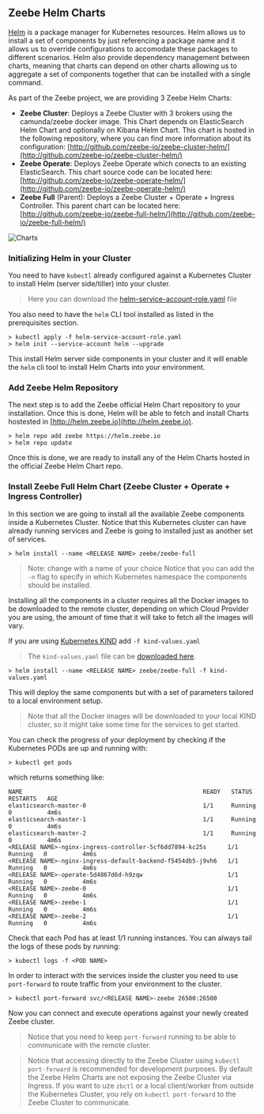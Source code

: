 ## Zeebe Helm Charts

[Helm](https://github.com/helm/helm) is a package manager for Kubernetes resources. Helm allows us to install a set of components by just referencing a package name and it allows us to override configurations to accomodate these packages to different scenarios. Helm also provide dependency management between  charts, meaning that charts can depend on other charts allowing us to aggregate a set of components together that can be installed with a single command. 


As part of the Zeebe project, we are providing 3 Zeebe Helm Charts: 
- **Zeebe Cluster**: Deploys a Zeebe Cluster with 3 brokers using the camunda/zeebe docker image. This Chart depends on ElasticSearch Helm Chart and optionally on Kibana Helm Chart. This chart is hosted in the following repository, where you can find more information about its configuration: [http://github.com/zeebe-io/zeebe-cluster-helm/](http://github.com/zeebe-io/zeebe-cluster-helm/)
- **Zeebe Operate**: Deploys Zeebe Operate which conects to an existing ElasticSearch. This chart source code can be located here: [http://github.com/zeebe-io/zeebe-operate-helm/](http://github.com/zeebe-io/zeebe-operate-helm/)
- **Zeebe Full** (Parent): Deploys a Zeebe Cluster + Operate + Ingress Controller. This parent chart can be located here: [http://github.com/zeebe-io/zeebe-full-helm/](http://github.com/zeebe-io/zeebe-full-helm/)

![Charts](/kubernetes/zeebe-helm-charts.png)

### Initializing Helm in your Cluster

You need to have `kubectl` already configured against a Kubernetes Cluster to install Helm (server side/tiller) into your cluster. 
> Here you can download the [helm-service-account-role.yaml](/kubernetes/helm-service-account-role.yaml) file

You also need to have the `helm` CLI tool installed as listed in the prerequisites section.

```
> kubectl apply -f helm-service-account-role.yaml
> helm init --service-account helm --upgrade 
```

This install Helm server side components in your cluster and it will enable the `helm` cli tool to install Helm Charts into your environment. 


### Add Zeebe Helm Repository

The next step is to add the Zeebe official Helm Chart repository to your installation. Once this is done, Helm will be able to fetch and install Charts hostested in [http://helm.zeebe.io](http://helm.zeebe.io).
```
> helm repo add zeebe https://helm.zeebe.io
> helm repo update
```

Once this is done, we are ready to install any of the Helm Charts hosted in the official Zeebe Helm Chart repo. 


### Install Zeebe Full Helm Chart (Zeebe Cluster + Operate + Ingress Controller)

In this section we are going to install all the available Zeebe components inside a Kubernetes Cluster. Notice that this Kubernetes cluster can have already running services and Zeebe is going to installed just as another set of services. 

```
> helm install --name <RELEASE NAME> zeebe/zeebe-full
```

> Note: change <RELEASE NAME> with a name of your choice
> Notice that you can add the `-n` flag to specify in which Kubernetes namespace the components should be installed.

Installing all the components in a cluster requires all the Docker images to be downloaded to the remote cluster, depending on which Cloud Provider you are using, the amount of time that it will take to fetch all the images will vary. 

If you are using [Kubernetes KIND](https://github.com/kubernetes-sigs/kind) add `-f kind-values.yaml`
> The `kind-values.yaml` file can be [downloaded here](/kubernetes/kind-values.yaml).
```
> helm install --name <RELEASE NAME> zeebe/zeebe-full -f kind-values.yaml
```

This will deploy the same components but with a set of parameters tailored to a local environment setup. 
> Note that all the Docker images will be downloaded to your local KIND cluster, so it might take some time for the services to get started. 

You can check the progress of your deployment by checking if the Kubernetes PODs are up and running with:
```
> kubectl get pods
```

which returns something like: 
```
NAME                                                   READY   STATUS    RESTARTS   AGE
elasticsearch-master-0                                 1/1     Running   0          4m6s
elasticsearch-master-1                                 1/1     Running   0          4m6s
elasticsearch-master-2                                 1/1     Running   0          4m6s
<RELEASE NAME>-nginx-ingress-controller-5cf6dd7894-kc25s      1/1     Running   0          4m6s
<RELEASE NAME>-nginx-ingress-default-backend-f5454db5-j9vh6   1/1     Running   0          4m6s
<RELEASE NAME>-operate-5d4867d6d-h9zqw                        1/1     Running   0          4m6s
<RELEASE NAME>-zeebe-0                                        1/1     Running   0          4m6s
<RELEASE NAME>-zeebe-1                                        1/1     Running   0          4m6s
<RELEASE NAME>-zeebe-2                                        1/1     Running   0          4m6s
```

Check that each Pod has at least 1/1 running instances. You can always tail the logs of these pods by running:
```
> kubectl logs -f <POD NAME> 
```

In order to interact with the services inside the cluster you need to use `port-forward` to route traffic from your environment to the cluster. 
```
> kubectl port-forward svc/<RELEASE NAME>-zeebe 26500:26500
```

Now you can connect and execute operations against your newly created Zeebe cluster. 

> Notice that you need to keep `port-forward` running to be able to communicate with the remote cluster.

> Notice that accessing directly to the Zeebe Cluster using `kubectl port-forward` is recommended for development purposes. By default the Zeebe Helm Charts are not exposing the Zeebe Cluster via Ingress. If you want to uze `zbctl` or a local client/worker from outside the Kubernetes Cluster, you rely on `kubectl port-forward` to the Zeebe Cluster to communicate.
